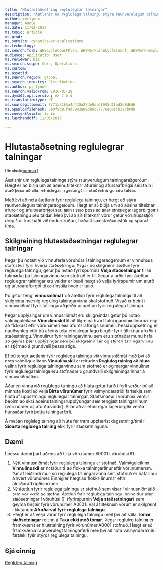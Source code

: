 ```yaml
---
title: "Hlutastaðsetning reglulegrar talningar"
description: "Áætlanir um reglulega talningu stýra raunverulegum talningaraðgerðum. Hægt er að biðja um að aðeins tilteknar afurðir og afurðaafbrigði séu talin í stað þess að allar efnislegar lagerbirgðir í staðsetningu séu taldar."
author: perlynne
manager: AnnBe
ms.date: 11/02/2017
ms.topic: article
ms.prod: 
ms.service: dynamics-ax-applications
ms.technology: 
ms.search.form: WHSCycleCountPlan, WHSWorkLineCycleCount, WHSWorkTemplateLineGroup, WHSWorkTemplateTable
audience: Application User
ms.reviewer: bis
ms.search.scope: Core, Operations
ms.custom: 
ms.assetid: 
ms.search.region: global
ms.search.industry: Distribution
ms.author: perlynne
ms.search.validFrom: 2016-02-28
ms.dyn365.ops.version: AX 7.0.0
ms.translationtype: HT
ms.sourcegitcommit: 2771a31b5a4d418a27de0ebe1945d1fed2d8d6d6
ms.openlocfilehash: 0e0f9d81f4d5943a89d8ac87776e05acb32cb8d9
ms.contentlocale: is-is
ms.lasthandoff: 11/03/2017

---
```


# <a name="partial-location-cycle-counting"></a>Hlutastaðsetning reglulegrar talningar

[!include[banner](../includes/banner.md)]


Áætlanir um reglulega talningu stýra raunverulegum talningaraðgerðum. Hægt er að biðja um að aðeins tilteknar afurðir og afurðaafbrigði séu talin í stað þess að allar efnislegar lagerbirgðir í staðsetningu séu taldar.

Með því að nota áætlanir fyrir reglulega talningu, er hægt að stýra raunverulegum talningaraðgerðum. Hægt er að biðja um að aðeins tilteknar afurðir og afurðaafbrigði séu talin í stað þess að allar efnislegar lagerbirgðir í staðsetningu séu taldar. Með því að sía tilteknar vörur getur vöruhúsastjóri dregið úr kostnaði við endurskoðun, forðast samstæðumistök og sparað tíma.

## <a name="how-to-configure-partial-location-cycle-counting"></a>Skilgreining hlutastaðsetningar reglulegrar talningar
Þegar þú notast við vinnuferla vöruhúss í talningaraðgerðum er vinnuhaus stofnaður fyrir hverja staðsetningu. Þegar þú skilgreinir áætlun fyrir reglulega talningu, getur þú notað fyrirspurnina **Velja staðsetningar** til að takmarka þá talningarvinnu sem stofnað er til. Þegar afurðir fyrir áætlun reglulegrar talningar eru valdar er bæði hægt að velja fyrirspurnir um afurð og afurðarafbirgði til að fínstilla hvað er talið. 

Þú getur tengt **vinnusniðmát** við áætlun fyrir reglulega talningu til að skilgreina hvernig regluleg talningarvinna skal stofnuð. Vísað er beint í vinnusniðmát fyrir talningaraðgerðir úr áætlun fyrir reglulega talningu. 

Þegar upplýsingar um vinnusniðmát eru skilgreindar getur þú notað valmöguleikann **Vinnulínuskil** til að tilgreina hvort talningarvinnulínurnar eigi að flokkast eftir vörunúmeri eða afurðarafbrigðisnúmeri. Þessi uppsetning er nauðsynleg viljir þú aðeins telja efnislegar lagerbirgðir fyrir tilteknar afurðir í staðsetningu. Vinnulínur fyrir talningarvinnu sem eru stofnaðar munu hafa að geyma þær upplýsingar sem þú skilgreinir hér og stýrðri talningarvinnu er stjórnað á grundvelli þessa stigs. 

Ef þú tengir áætlanir fyrir reglulega talningu við vinnusniðmát með því að nota valmöguleikann **Vinnulínuskil** er reiturinn **Regluleg talning að hluta** valinn fyrir reglulega talningarvinnu sem stofnuð er og margar vinnulínur fyrir reglulega talningu eru stofnaðar á grundvelli skilgreiningarinnar á vinnusniðmátinu. 

Áður en vinna við reglulega talningu að hluta getur farið í ferli verður þú að minnsta kosti að velja **Birta vörunúmer** fyrir valmyndaratriði fartækja sem hluta af uppsetningu reglulegrar talningar. Starfsmaður í vöruhúsi verður beðinn að skrá aðeins talningarupplýsingar sem tengjast talningarlínum (vörunúmer og afurðarvíddir). Allar aðrar efnislegar lagerbirgðir verða hunsaðar fyrir þetta talningarferli. 

Á meðan regluleg talning að hluta fer fram uppfærist dagsetning/tími í **Síðasta reglulega talning** ekki fyrir staðsetninguna.

## <a name="example"></a>Dæmi
Í þessu dæmi þarf aðeins að telja vörunúmer A0001 í vöruhúsi 61.

1.  Nýtt vinnusniðmát fyrir reglulega talningu er stofnað. Valmöguleikinn **Vinnulínuskil** er notaður til að flokka talningarlínur eftir vörunúmerum. Þar af leiðandi mun sú reglulega talningarvinna sem stofnuð er hafa línur á hvert vörunúmer. Einnig er hægt að flokka línurnar eftir afurðarafbrigðisnúmeri.
2.  Ný áætlun fyrir reglulega talningu er stofnuð sem vísar í vinnusniðmátið sem var verið að stofna. Áætlun fyrir reglulega talningu inniheldur allar staðsetningar í vöruhúsi 61 (fyrirspurnin **Velja staðsetningar**) sem geyma birgðir fyrir vörunúmer A0001. Val á tilteknum vörum er skilgreint í hlutanum **Afurðarval fyrir reglulega talningu**.
3.  Hægt er að velja vörur fyrir reglulega talningu með því að stilla **Tómar staðsetningar** reitinn á **Taka ekki með tómar**. Þegar regluleg talning er framkvæmt er hlutatalning fyrir vörunúmer A0001 stofnuð. Hægt er að framkvæma raunverulegt talningarferli með því að nota valmyndaratriði í fartæki fyrir stýrða reglulega talningu.



<a name="see-also"></a>Sjá einnig
--------

[Regluleg talning](cycle-counting.md)


